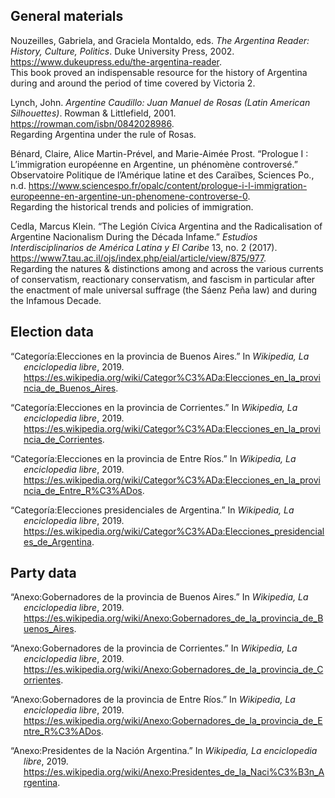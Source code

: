 <!--

This is the main document. Since pandoc-citedoc is fairly limited in functionality we cobble the final result together
out of several fragments.

-->

## General materials

<!--

The bibliographical entries of this general section are generated from General.markdown, and then manually spliced here
from the produced fragment so as to allow the addition of remarks.

-->

Nouzeilles, Gabriela, and Graciela Montaldo, eds. *The Argentina Reader: History, Culture, Politics*. Duke University Press, 2002. <https://www.dukeupress.edu/the-argentina-reader>.  
This book proved an indispensable resource for the history of Argentina
during and around the period of time covered by Victoria 2.

<!-- breather -->

Lynch, John. *Argentine Caudillo: Juan Manuel de Rosas (Latin American Silhouettes)*. Rowman & Littlefield, 2001. <https://rowman.com/isbn/0842028986>.  
Regarding Argentina under the rule of Rosas.

<!-- breather -->

Bénard, Claire, Alice Martin-Prével, and Marie-Aimée Prost. “Prologue I : L’immigration européenne en Argentine, un phénomène controversé.” Observatoire Politique de l’Amérique latine et des Caraïbes, Sciences Po., n.d. <https://www.sciencespo.fr/opalc/content/prologue-i-l-immigration-europeenne-en-argentine-un-phenomene-controverse-0>.  
Regarding the historical trends and policies of immigration.

<!-- breather -->

Cedla, Marcus Klein. “The Legión Cívica Argentina and the Radicalisation of Argentine Nacionalism During the Década Infame.” *Estudios Interdisciplinarios de América Latina y El Caribe* 13, no. 2 (2017). <https://www7.tau.ac.il/ojs/index.php/eial/article/view/875/977>.  
Regarding the natures & distinctions among and across the various
currents of conservatism, reactionary conservatism, and fascism in
particular after the enactment of male universal suffrage (the Sáenz
Peña law) and during the Infamous Decade.

<!--

Subsequent bibliographical sections have no remarks, and hence are put together by the assembling script without the
need for manual intervention.

-->

## Election data

<div id="refs" class="references csl-bib-body hanging-indent">

<div id="ref-ba-elections" class="csl-entry">

“Categoría:Elecciones en la provincia de Buenos Aires.” In *Wikipedia,
La enciclopedia libre*, 2019.
<https://es.wikipedia.org/wiki/Categor%C3%ADa:Elecciones_en_la_provincia_de_Buenos_Aires>.

</div>

<div id="ref-crt-elections" class="csl-entry">

“Categoría:Elecciones en la provincia de Corrientes.” In *Wikipedia, La
enciclopedia libre*, 2019.
<https://es.wikipedia.org/wiki/Categor%C3%ADa:Elecciones_en_la_provincia_de_Corrientes>.

</div>

<div id="ref-ent-elections" class="csl-entry">

“Categoría:Elecciones en la provincia de Entre Ríos.” In *Wikipedia, La
enciclopedia libre*, 2019.
<https://es.wikipedia.org/wiki/Categor%C3%ADa:Elecciones_en_la_provincia_de_Entre_R%C3%ADos>.

</div>

<div id="ref-ar-elections" class="csl-entry">

“Categoría:Elecciones presidenciales de Argentina.” In *Wikipedia, La
enciclopedia libre*, 2019.
<https://es.wikipedia.org/wiki/Categor%C3%ADa:Elecciones_presidenciales_de_Argentina>.

</div>

</div>

## Party data

<div id="refs" class="references csl-bib-body hanging-indent">

<div id="ref-ba-governors" class="csl-entry">

“Anexo:Gobernadores de la provincia de Buenos Aires.” In *Wikipedia, La
enciclopedia libre*, 2019.
<https://es.wikipedia.org/wiki/Anexo:Gobernadores_de_la_provincia_de_Buenos_Aires>.

</div>

<div id="ref-crt-governors" class="csl-entry">

“Anexo:Gobernadores de la provincia de Corrientes.” In *Wikipedia, La
enciclopedia libre*, 2019.
<https://es.wikipedia.org/wiki/Anexo:Gobernadores_de_la_provincia_de_Corrientes>.

</div>

<div id="ref-ent-governors" class="csl-entry">

“Anexo:Gobernadores de la provincia de Entre Ríos.” In *Wikipedia, La
enciclopedia libre*, 2019.
<https://es.wikipedia.org/wiki/Anexo:Gobernadores_de_la_provincia_de_Entre_R%C3%ADos>.

</div>

<div id="ref-ar-presidents" class="csl-entry">

“Anexo:Presidentes de la Nación Argentina.” In *Wikipedia, La
enciclopedia libre*, 2019.
<https://es.wikipedia.org/wiki/Anexo:Presidentes_de_la_Naci%C3%B3n_Argentina>.

</div>

</div>
